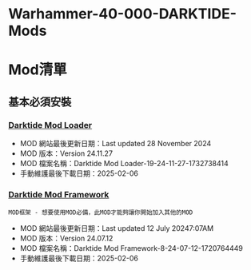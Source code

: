 # Warhammer-40-000-DARKTIDE-Mods


# Mod清單

## 基本必須安裝

### [Darktide Mod Loader](https://www.nexusmods.com/warhammer40kdarktide/mods/19?tab=description)

- MOD 網站最後更新日期：Last updated 28 November 2024
- MOD 版本：Version 24.11.27
- MOD 檔案名稱：Darktide Mod Loader-19-24-11-27-1732738414
- 手動維護最後下載日期：2025-02-06


### [Darktide Mod Framework](https://www.nexusmods.com/warhammer40kdarktide/mods/8?tab=descriptionn)
    MOD框架 - 想要使用MOD必備，此MOD才能夠讓你開始加入其他的MOD
- MOD 網站最後更新日期：Last updated 12 July 20247:07AM
- MOD 版本：Version 24.07.12
- MOD 檔案名稱：Darktide Mod Framework-8-24-07-12-1720764449
- 手動維護最後下載日期：2025-02-06